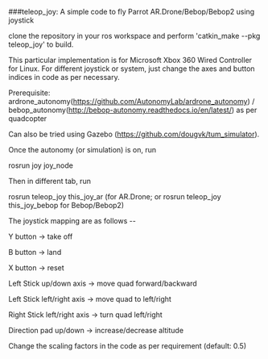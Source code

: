###teleop_joy: A simple code to fly Parrot AR.Drone/Bebop/Bebop2 using joystick

clone the repository in your ros workspace and perform 'catkin_make --pkg teleop_joy' to build.

This particular implementation is for Microsoft Xbox 360 Wired Controller for Linux. For different joystick or system, just change the axes and button indices in code as per necessary.

Prerequisite: ardrone_autonomy(https://github.com/AutonomyLab/ardrone_autonomy) / bebop_autonomy(http://bebop-autonomy.readthedocs.io/en/latest/) as per quadcopter

Can also be tried using Gazebo (https://github.com/dougvk/tum_simulator).

Once the autonomy (or simulation) is on, run

rosrun joy joy_node

Then in different tab, run

rosrun teleop_joy this_joy_ar 
(for AR.Drone; or rosrun teleop_joy this_joy_bebop for Bebop/Bebop2)

The joystick mapping are as follows --

Y button -> take off

B button -> land

X button -> reset

Left Stick up/down axis -> move quad forward/backward

Left Stick left/right axis -> move quad to left/right

Right Stick left/right axis -> turn quad left/right

Direction pad up/down -> increase/decrease altitude

Change the scaling factors in the code as per requirement (default: 0.5)
